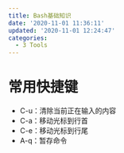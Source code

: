 ```yaml
---
title: Bash基础知识
date: '2020-11-01 11:36:11'
updated: '2020-11-01 12:24:47'
categories:
  - 3 Tools
---
```

# 常用快捷键

- C-u：清除当前正在输入的内容
- C-a：移动光标到行首
- C-e：移动光标到行尾
- A-q：暂存命令
